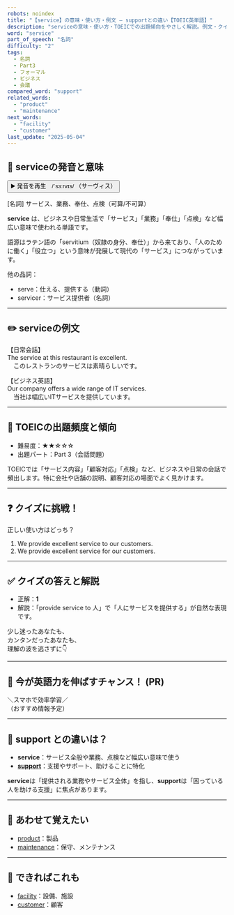 ```yaml
---
robots: noindex
title: "【service】の意味・使い方・例文 ― supportとの違い【TOEIC英単語】"
description: "serviceの意味・使い方・TOEICでの出題傾向をやさしく解説。例文・クイズ付きでsupportとの違いもわかりやすく学べます。"
word: "service"
part_of_speech: "名詞"
difficulty: "2"
tags:
  - 名詞
  - Part3
  - フォーマル
  - ビジネス
  - 会議
compared_word: "support"
related_words:
  - "product"
  - "maintenance"
next_words:
  - "facility"
  - "customer"
last_update: "2025-05-04"
---
```


## 🔰 serviceの発音と意味

<button class="play-audio" onclick="playTTS('service')">
  <span class="play-audio-main">
    ▶️ 発音を再生　/ˈsɜːrvɪs/
  </span>
  <span class="play-audio-sub">
    （サーヴィス）
  </span>
</button>

[名詞] サービス、業務、奉仕、点検（可算/不可算）

**service** は、ビジネスや日常生活で「サービス」「業務」「奉仕」「点検」など幅広い意味で使われる単語です。

語源はラテン語の「servitium（奴隷の身分、奉仕）」から来ており、「人のために働く」「役立つ」という意味が発展して現代の「サービス」につながっています。

他の品詞：  
- serve：仕える、提供する（動詞）
- servicer：サービス提供者（名詞）

---

## ✏️ serviceの例文

【日常会話】  
The service at this restaurant is excellent.  
　このレストランのサービスは素晴らしいです。

【ビジネス英語】  
Our company offers a wide range of IT services.  
　当社は幅広いITサービスを提供しています。

---

## 🎯 TOEICの出題頻度と傾向

- 難易度：★★☆☆☆
- 出題パート：Part 3（会話問題）

TOEICでは「サービス内容」「顧客対応」「点検」など、ビジネスや日常の会話で頻出します。特に会社や店舗の説明、顧客対応の場面でよく見かけます。

---

## ❓ クイズに挑戦！

正しい使い方はどっち？

1. We provide excellent service to our customers.  
2. We provide excellent service for our customers.

---

## ✅ クイズの答えと解説

- 正解：**1**
- 解説：「provide service to 人」で「人にサービスを提供する」が自然な表現です。

少し迷ったあなたも、  
カンタンだったあなたも、  
理解の波を逃さずに👇️

---

## 🚀 今が英語力を伸ばすチャンス！ (PR)

<div class="info-center">
＼スマホで効率学習／<br>  
（おすすめ情報予定）
</div>

---

## 🤔  support との違いは？

- **service**：サービス全般や業務、点検など幅広い意味で使う
- **[support](/word/support)**：支援やサポート、助けることに特化

**service**は「提供される業務やサービス全体」を指し、**support**は「困っている人を助ける支援」に焦点があります。

---

## 🧩 あわせて覚えたい

- [product](/word/product)：製品
- [maintenance](/word/maintenance)：保守、メンテナンス

---

## 📖 できればこれも

- [facility](/word/facility)：設備、施設
- [customer](/word/customer)：顧客

<!-- cvid: aid14_bid05 -->
